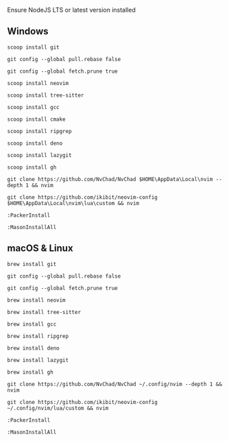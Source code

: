 Ensure NodeJS LTS or latest version installed

## Windows

`scoop install git`

`git config --global pull.rebase false`

`git config --global fetch.prune true`

`scoop install neovim`

`scoop install tree-sitter`

`scoop install gcc`

`scoop install cmake`

`scoop install ripgrep`

`scoop install deno`

`scoop install lazygit`

`scoop install gh`

`git clone https://github.com/NvChad/NvChad $HOME\AppData\Local\nvim --depth 1 && nvim`

`git clone https://github.com/ikibit/neovim-config $HOME\AppData\Local\nvim\lua\custom && nvim`

`:PackerInstall`

`:MasonInstallAll`

## macOS & Linux

`brew install git`

`git config --global pull.rebase false`

`git config --global fetch.prune true`

`brew install neovim`

`brew install tree-sitter`

`brew install gcc`

`brew install ripgrep`

`brew install deno`

`brew install lazygit`

`brew install gh`

`git clone https://github.com/NvChad/NvChad ~/.config/nvim --depth 1 && nvim`

`git clone https://github.com/ikibit/neovim-config ~/.config/nvim/lua/custom && nvim`

`:PackerInstall`

`:MasonInstallAll`
